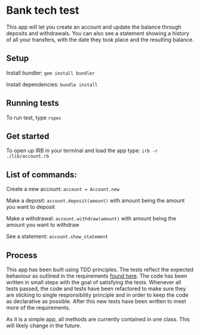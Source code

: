 # Bank tech test
This app will let you create an account and update the balance through deposits and withdrawals. You can also see a statement showing a history of all your transfers, with the date they took place and the resulting balance.

## Setup
Install bundler:
`gem install bundler`

Install dependencies:
`bundle install`

## Running tests
To run test, type `rspec`

## Get started
To open up IRB in your terminal and load the app type:
`irb -r ./lib/account.rb`

## List of commands:
Create a new account:
`account = Account.new`

Make a deposit:
`account.deposit(amount)`
with amount being the amount you want to deposit

Make a withdrawal:
`account.withdraw(amount)`
with amount being the amount you want to withdraw

See a statement:
`account.show_statement`

## Process
This app has been built using TDD principles. The tests reflect the expected behaviour as outlined in the requirements [found here](https://github.com/makersacademy/course/blob/master/individual_challenges/bank_tech_test.md). The code has been written in small steps with the goal of satisfying the tests. Whenever all tests passed, the code and tests have been refactored to make sure they are sticking to single responsibility principle and in order to keep the code as declarative as possible. After this new tests have been written to meet more of the requirements.

As it is a simple app, all methods are currently contained in one class. This will likely change in the future.
